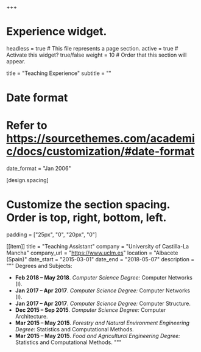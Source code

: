 +++
# Experience widget.
headless = true  # This file represents a page section.
active = true  # Activate this widget? true/false
weight = 10  # Order that this section will appear.

title = "Teaching Experience"
subtitle = ""

# Date format
#   Refer to https://sourcethemes.com/academic/docs/customization/#date-format
date_format = "Jan 2006"

[design.spacing]
  # Customize the section spacing. Order is top, right, bottom, left.
  padding = ["25px", "0", "20px", "0"]

[[item]]
  title = "Teaching Assistant"
  company = "University of Castilla-La Mancha"
  company_url = "https://www.uclm.es"
  location = "Albacete (Spain)"
  date_start = "2015-03-01"
  date_end = "2018-05-07"
  description = """ Degrees and Subjects:
  
  * **Feb 2018 – May 2018**. _Computer Science Degree:_ Computer Networks (I).
  * **Jan 2017 – Apr 2017**. _Computer Science Degree:_ Computer Networks (I).
  * **Jan 2017 – Apr 2017**. _Computer Science Degree:_ Computer Structure.
  * **Dec 2015 – Sep 2015**. _Computer Science Degree:_ Computer Architecture.
  * **Mar 2015 – May 2015**. _Forestry and Natural Environment Engineering Degree:_ Statistics and Computational Methods.
  * **Mar 2015 – May 2015**. _Food and Agricultural Engineering Degree:_ Statistics and Computational Methods.
"""